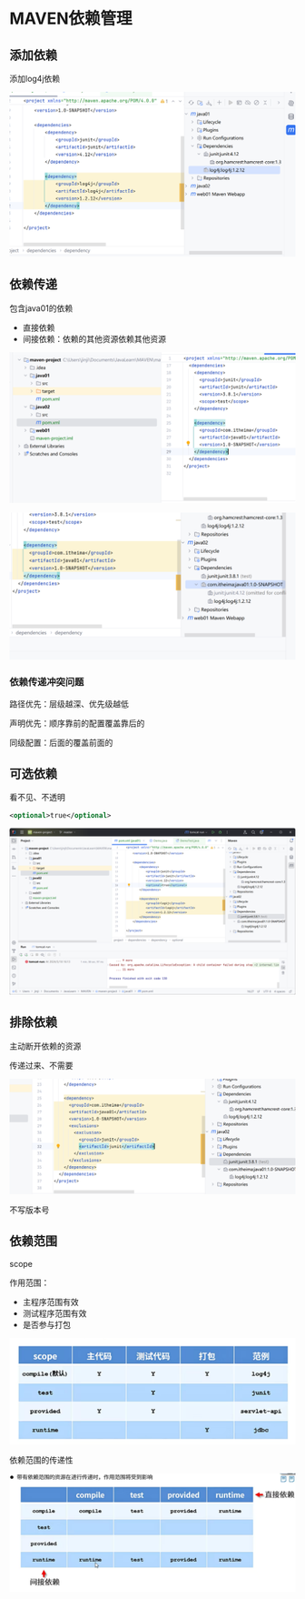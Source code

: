 # MAVEN依赖管理

## 添加依赖

添加log4j依赖

![image-20240518161619477](./03MAVEN依赖管理.assets/image-20240518161619477.png)

## 依赖传递

包含java01的依赖

- 直接依赖
- 间接依赖：依赖的其他资源依赖其他资源



![image-20240518161659328](./03MAVEN依赖管理.assets/image-20240518161659328.png)

![image-20240518161743045](./03MAVEN依赖管理.assets/image-20240518161743045.png)

### 依赖传递冲突问题 

路径优先：层级越深、优先级越低

声明优先：顺序靠前的配置覆盖靠后的

同级配置：后面的覆盖前面的

## 可选依赖

看不见、不透明

```xml
<optional>true</optional>
```

![image-20240518162131706](./03MAVEN依赖管理.assets/image-20240518162131706.png)

## 排除依赖

主动断开依赖的资源

传递过来、不需要

![image-20240518162256572](./03MAVEN依赖管理.assets/image-20240518162256572.png)

不写版本号

## 依赖范围

scope

作用范围：

- 主程序范围有效
- 测试程序范围有效
- 是否参与打包

![image-20240518162504678](./03MAVEN依赖管理.assets/image-20240518162504678.png)

依赖范围的传递性

![image-20240518163008764](./03MAVEN依赖管理.assets/image-20240518163008764.png)

